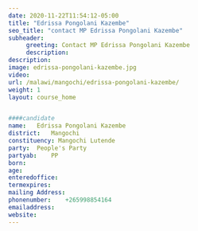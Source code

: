 ```yaml
---
date: 2020-11-22T11:54:12-05:00
title: "Edrissa Pongolani Kazembe"
seo_title: "contact MP Edrissa Pongolani Kazembe"
subheader:
     greeting: Contact MP Edrissa Pongolani Kazembe
     description: 
description: 
image: edrissa-pongolani-kazembe.jpg
video: 
url: /malawi/mangochi/edrissa-pongolani-kazembe/
weight: 1
layout: course_home


####candidate
name:	Edrissa Pongolani Kazembe
district:	Mangochi
constituency: Mangochi Lutende
party:	People's Party
partyab:	PP
born:
age: 
enteredoffice:	
termexpires:	
mailing Address:
phonenumber:	+265998854164
emailaddress:	
website:	
---
```


